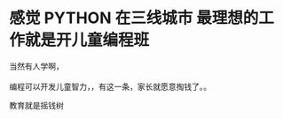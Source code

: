 # 感觉 PYTHON 在三线城市 最理想的工作就是开儿童编程班


当然有人学啊，<br />
<br />
编程可以开发儿童智力，，有这一条，家长就愿意掏钱了。。

教育就是摇钱树<img src="static/image/smiley/default/lol.gif" smilieid="12" border="0" alt="" /><img id="aimg_OI6ib" onclick="zoom(this, this.src, 0, 0, 0)" class="zoom" src="https://cdn.jsdelivr.net/gh/hishis/forum-master/public/images/patch.gif" onmouseover="img_onmouseoverfunc(this)" onload="thumbImg(this)" border="0" alt="" />
